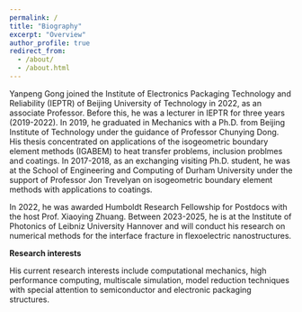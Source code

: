 ```yaml
---
permalink: /
title: "Biography"
excerpt: "Overview"
author_profile: true
redirect_from: 
  - /about/
  - /about.html
---
```

Yanpeng Gong joined the Institute of Electronics Packaging Technology and Reliability (IEPTR) of Beijing University of Technology in 2022, as an associate Professor. Before this, he was a lecturer in IEPTR for three years (2019-2022). In 2019, he graduated in Mechanics with a Ph.D. from Beijing Institute of Technology under the guidance of Professor Chunying Dong. His thesis concentrated on applications of the isogeometric boundary element methods (IGABEM) to heat transfer problems, inclusion problmes and coatings. In 2017-2018, as an exchanging visiting Ph.D. student, he was at the School of Engineering and Computing of Durham University under the support of Professor Jon Trevelyan on isogeometric boundary element methods with applications to coatings.  

In 2022, he was awarded Humboldt Research Fellowship for Postdocs with the host Prof. Xiaoying Zhuang. Between 2023-2025, he is at the Institute of Photonics of Leibniz University Hannover and will conduct his research on numerical methods for the interface fracture in flexoelectric nanostructures.

**Research interests**

 His current research interests include computational mechanics, high performance computing, multiscale simulation, model reduction techniques with special attention to semiconductor and electronic packaging structures.